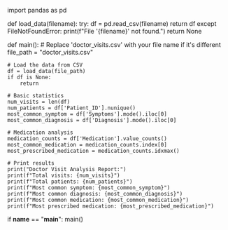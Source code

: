 
 import pandas as pd

def load_data(filename):
    try:
        df = pd.read_csv(filename)
        return df
    except FileNotFoundError:
        print(f"File '{filename}' not found.")
        return None

def main():
    # Replace 'doctor_visits.csv' with your file name if it's different
    file_path = "doctor_visits.csv"

    # Load the data from CSV
    df = load_data(file_path)
    if df is None:
        return

    # Basic statistics
    num_visits = len(df)
    num_patients = df['Patient_ID'].nunique()
    most_common_symptom = df['Symptoms'].mode().iloc[0]
    most_common_diagnosis = df['Diagnosis'].mode().iloc[0]

    # Medication analysis
    medication_counts = df['Medication'].value_counts()
    most_common_medication = medication_counts.index[0]
    most_prescribed_medication = medication_counts.idxmax()

    # Print results
    print("Doctor Visit Analysis Report:")
    print(f"Total visits: {num_visits}")
    print(f"Total patients: {num_patients}")
    print(f"Most common symptom: {most_common_symptom}")
    print(f"Most common diagnosis: {most_common_diagnosis}")
    print(f"Most common medication: {most_common_medication}")
    print(f"Most prescribed medication: {most_prescribed_medication}")

if __name__ == "__main__":
    main()
